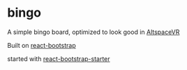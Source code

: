 # bingo

A simple bingo board, optimized to look good in [AltspaceVR](http://altvr.com/)

Built on [react-bootstrap](https://react-bootstrap.github.io/)

started with [react-bootstrap-starter](https://www.npmjs.com/package/react-bootstrap-starter)
